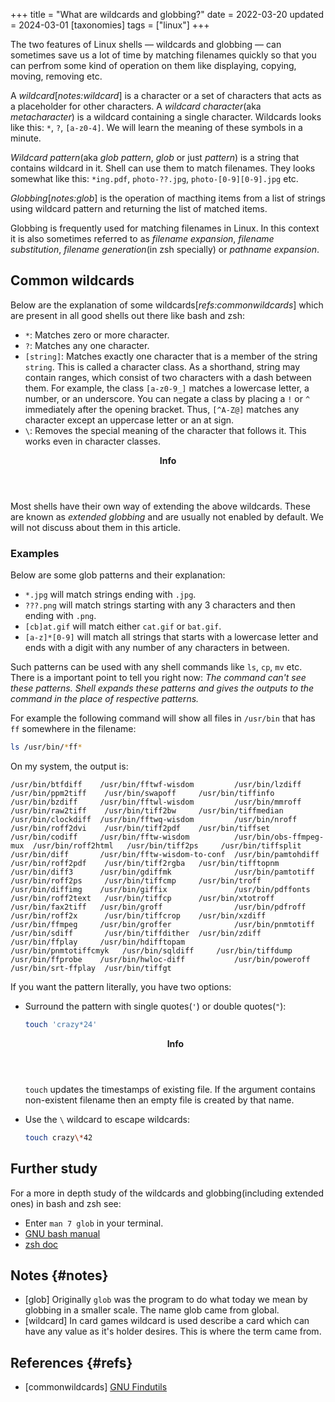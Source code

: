 +++
title = "What are wildcards and globbing?"
date = 2022-03-20
updated = 2024-03-01
[taxonomies]
tags = ["linux"]
+++

The two features of Linux shells — wildcards and globbing — can sometimes save us a lot of time by matching filenames quickly so that you can perfrom some kind of operation on them like displaying, copying, moving, removing etc.

A _wildcard_[_notes:wildcard_] is a character or a set of characters that acts as a placeholder for other characters. A _wildcard character_(aka _metacharacter_) is a wildcard containing a single character. Wildcards looks like this: `*`, `?`, `[a-z0-4]`. We will learn the meaning of these symbols in a minute.

_Wildcard pattern_(aka _glob pattern_, _glob_ or just _pattern_) is a string that contains wildcard in it. Shell can use them to match filenames. They looks somewhat like this: `*ing.pdf`, `photo-??.jpg`, `photo-[0-9][0-9].jpg` etc.

_Globbing_[_notes:glob_] is the operation of macthing items from a list of strings using wildcard pattern and returning the list of matched items.

Globbing is frequently used for matching filenames in Linux. In this context it is also sometimes referred to as _filename expansion_, _filename substitution_, _filename generation_(in zsh specially) or _pathname expansion_.

## Common wildcards

Below are the explanation of some wildcards[_refs:commonwildcards_] which are present in all good shells out there like bash and zsh:

- `*`: Matches zero or more character.
- `?`: Matches any one character.
- `[string]`: Matches exactly one character that is a member of the string `string`. This is called a character class. As a shorthand, string may contain ranges, which consist of two characters with a dash between them. For example, the class `[a-z0-9_]` matches a lowercase letter, a number, or an underscore. You can negate a class by placing a `!` or `^` immediately after the opening bracket. Thus, `[^A-Z@]` matches any character except an uppercase letter or an at sign.
- `\`: Removes the special meaning of the character that follows it. This works even in character classes.

<aside class="admonition">
<header>
<b>Info</b>
</header>

Most shells have their own way of extending the above wildcards. These are known as _extended globbing_ and are usually not enabled by default. We will not discuss about them in this article.

</aside>

### Examples

Below are some glob patterns and their explanation:

- `*.jpg` will match strings ending with `.jpg`.
- `???.png` will match strings starting with any 3 characters and then ending with `.png`.
- `[cb]at.gif` will match either `cat.gif` or `bat.gif`.
- `[a-z]*[0-9]` will match all strings that starts with a lowercase letter and ends with a digit with any number of any characters in between.

Such patterns can be used with any shell commands like `ls`, `cp`, `mv` etc. There is a important point to tell you right now: _The command can't see these patterns. Shell expands these patterns and gives the outputs to the command in the place of respective patterns._

For example the following command will show all files in `/usr/bin` that has `ff` somewhere in the filename:

```zsh
ls /usr/bin/*ff*
```

On my system, the output is:

```
/usr/bin/btfdiff    /usr/bin/fftwf-wisdom         /usr/bin/lzdiff          /usr/bin/ppm2tiff    /usr/bin/swapoff     /usr/bin/tiffinfo
/usr/bin/bzdiff     /usr/bin/fftwl-wisdom         /usr/bin/mmroff          /usr/bin/raw2tiff    /usr/bin/tiff2bw     /usr/bin/tiffmedian
/usr/bin/clockdiff  /usr/bin/fftwq-wisdom         /usr/bin/nroff           /usr/bin/roff2dvi    /usr/bin/tiff2pdf    /usr/bin/tiffset
/usr/bin/codiff     /usr/bin/fftw-wisdom          /usr/bin/obs-ffmpeg-mux  /usr/bin/roff2html   /usr/bin/tiff2ps     /usr/bin/tiffsplit
/usr/bin/diff       /usr/bin/fftw-wisdom-to-conf  /usr/bin/pamtohdiff      /usr/bin/roff2pdf    /usr/bin/tiff2rgba   /usr/bin/tifftopnm
/usr/bin/diff3      /usr/bin/gdiffmk              /usr/bin/pamtotiff       /usr/bin/roff2ps     /usr/bin/tiffcmp     /usr/bin/troff
/usr/bin/diffimg    /usr/bin/giffix               /usr/bin/pdffonts        /usr/bin/roff2text   /usr/bin/tiffcp      /usr/bin/xtotroff
/usr/bin/fax2tiff   /usr/bin/groff                /usr/bin/pdfroff         /usr/bin/roff2x      /usr/bin/tiffcrop    /usr/bin/xzdiff
/usr/bin/ffmpeg     /usr/bin/groffer              /usr/bin/pnmtotiff       /usr/bin/sdiff       /usr/bin/tiffdither  /usr/bin/zdiff
/usr/bin/ffplay     /usr/bin/hdifftopam           /usr/bin/pnmtotiffcmyk   /usr/bin/sqldiff     /usr/bin/tiffdump
/usr/bin/ffprobe    /usr/bin/hwloc-diff           /usr/bin/poweroff        /usr/bin/srt-ffplay  /usr/bin/tiffgt
```

If you want the pattern literally, you have two options:

- Surround the pattern with single quotes(`'`) or double quotes(`"`):

  ```bash
  touch 'crazy*24'
  ```

  <aside class="admonition">
  <header>
  <b>Info</b>
  </header>

  `touch` updates the timestamps of existing file. If the argument contains non-existent filename then an empty file is created by that name.

  </aside>

- Use the `\` wildcard to escape wildcards:
  ```bash
  touch crazy\*42
  ```

## Further study

For a more in depth study of the wildcards and globbing(including extended ones) in bash and zsh see:

- Enter `man 7 glob` in your terminal.
- [GNU bash manual](https://www.gnu.org/software/bash/manual/html_node/Pattern-Matching.html)
- [zsh doc](https://zsh.sourceforge.io/Doc/Release/Expansion.html#Filename-Generation)

## Notes {#notes}

- [glob] Originally `glob` was the program to do what today we mean by globbing in a smaller scale. The name glob came from global.
- [wildcard] In card games wildcard is used describe a card which can have any value as it's holder desires. This is where the term came from.

## References {#refs}

- [commonwildcards] [GNU Findutils](https://www.gnu.org/software/findutils/manual/html_node/find_html/Shell-Pattern-Matching.html)
